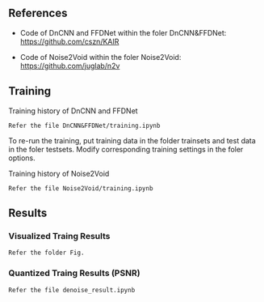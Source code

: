 ## References

- Code of DnCNN and FFDNet within the foler DnCNN&FFDNet: https://github.com/cszn/KAIR

- Code of Noise2Void within the foler Noise2Void: https://github.com/juglab/n2v

  

## Training

Training history of DnCNN and FFDNet

```
Refer the file DnCNN&FFDNet/training.ipynb
```

To re-run the training, put training data in the folder trainsets and test data in the foler testsets. Modify corresponding training settings in the foler options.

Training history of Noise2Void

```
Refer the file Noise2Void/training.ipynb
```

## Results

### Visualized Traing Results
```
Refer the folder Fig.
```
### Quantized Traing Results (PSNR)

```
Refer the file denoise_result.ipynb
```

### 

